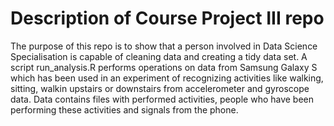 Description of Course Project III repo
===========

The purpose of this repo is to show that a person involved in Data Science Specialisation is capable of cleaning data and creating a tidy data set. A script run_analysis.R performs operations on data from Samsung Galaxy S which has been used in an experiment of recognizing activities like walking, sitting, walkin upstairs or downstairs from accelerometer and gyroscope data. Data contains files with performed activities, people who have been performing these activities and signals from the phone.